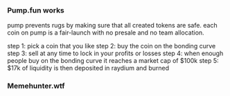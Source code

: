 ### Pump.fun works
pump prevents rugs by making sure that all created tokens are safe. each coin on pump is a fair-launch with no presale and no team allocation.

step 1: pick a coin that you like
step 2: buy the coin on the bonding curve
step 3: sell at any time to lock in your profits or losses
step 4: when enough people buy on the bonding curve it reaches a market cap of $100k
step 5: $17k of liquidity is then deposited in raydium and burned

### Memehunter.wtf

